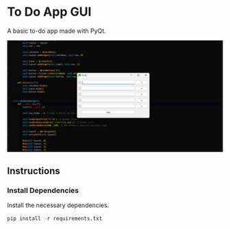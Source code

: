 # To Do App GUI

A basic to-do app made with PyQt.

![to_do_app_gui.png](README.assets/to_do_app_gui.png)

## Instructions

### Install Dependencies

Install the necessary dependencies.

```python
pip install -r requirements.txt
```
